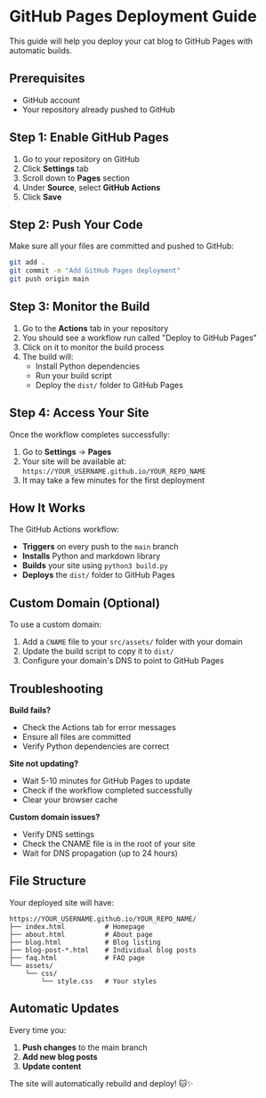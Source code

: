 # GitHub Pages Deployment Guide

This guide will help you deploy your cat blog to GitHub Pages with automatic builds.

## Prerequisites

- GitHub account
- Your repository already pushed to GitHub

## Step 1: Enable GitHub Pages

1. Go to your repository on GitHub
2. Click **Settings** tab
3. Scroll down to **Pages** section
4. Under **Source**, select **GitHub Actions**
5. Click **Save**

## Step 2: Push Your Code

Make sure all your files are committed and pushed to GitHub:

```bash
git add .
git commit -m "Add GitHub Pages deployment"
git push origin main
```

## Step 3: Monitor the Build

1. Go to the **Actions** tab in your repository
2. You should see a workflow run called "Deploy to GitHub Pages"
3. Click on it to monitor the build process
4. The build will:
   - Install Python dependencies
   - Run your build script
   - Deploy the `dist/` folder to GitHub Pages

## Step 4: Access Your Site

Once the workflow completes successfully:
1. Go to **Settings** → **Pages**
2. Your site will be available at: `https://YOUR_USERNAME.github.io/YOUR_REPO_NAME`
3. It may take a few minutes for the first deployment

## How It Works

The GitHub Actions workflow:
- **Triggers** on every push to the `main` branch
- **Installs** Python and markdown library
- **Builds** your site using `python3 build.py`
- **Deploys** the `dist/` folder to GitHub Pages

## Custom Domain (Optional)

To use a custom domain:
1. Add a `CNAME` file to your `src/assets/` folder with your domain
2. Update the build script to copy it to `dist/`
3. Configure your domain's DNS to point to GitHub Pages

## Troubleshooting

**Build fails?**
- Check the Actions tab for error messages
- Ensure all files are committed
- Verify Python dependencies are correct

**Site not updating?**
- Wait 5-10 minutes for GitHub Pages to update
- Check if the workflow completed successfully
- Clear your browser cache

**Custom domain issues?**
- Verify DNS settings
- Check the CNAME file is in the root of your site
- Wait for DNS propagation (up to 24 hours)

## File Structure

Your deployed site will have:
```
https://YOUR_USERNAME.github.io/YOUR_REPO_NAME/
├── index.html          # Homepage
├── about.html          # About page
├── blog.html           # Blog listing
├── blog-post-*.html    # Individual blog posts
├── faq.html            # FAQ page
└── assets/
    └── css/
        └── style.css   # Your styles
```

## Automatic Updates

Every time you:
1. **Push changes** to the main branch
2. **Add new blog posts**
3. **Update content**

The site will automatically rebuild and deploy! 🐱✨
